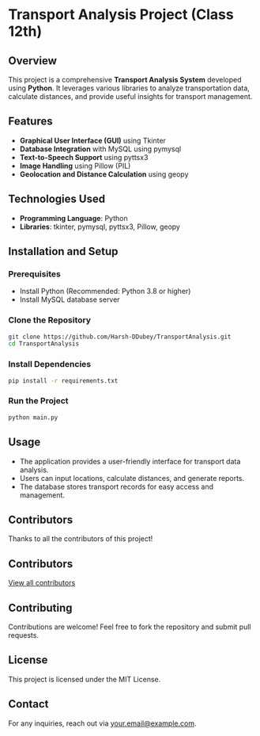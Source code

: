# Transport Analysis Project (Class 12th)

## Overview
This project is a comprehensive **Transport Analysis System** developed using **Python**. It leverages various libraries to analyze transportation data, calculate distances, and provide useful insights for transport management.

## Features
- **Graphical User Interface (GUI)** using Tkinter
- **Database Integration** with MySQL using pymysql
- **Text-to-Speech Support** using pyttsx3
- **Image Handling** using Pillow (PIL)
- **Geolocation and Distance Calculation** using geopy

## Technologies Used
- **Programming Language**: Python
- **Libraries**: tkinter, pymysql, pyttsx3, Pillow, geopy

## Installation and Setup
### Prerequisites
- Install Python (Recommended: Python 3.8 or higher)
- Install MySQL database server

### Clone the Repository
```bash
git clone https://github.com/Harsh-DDubey/TransportAnalysis.git
cd TransportAnalysis
```

### Install Dependencies
```bash
pip install -r requirements.txt
```

### Run the Project
```bash
python main.py
```

## Usage
- The application provides a user-friendly interface for transport data analysis.
- Users can input locations, calculate distances, and generate reports.
- The database stores transport records for easy access and management.


## Contributors  
Thanks to all the contributors of this project!  

## Contributors  
[View all contributors](https://github.com/Harsh-DDubey/TransportAnalysis/graphs/contributors)

## Contributing
Contributions are welcome! Feel free to fork the repository and submit pull requests.

## License
This project is licensed under the MIT License.

## Contact
For any inquiries, reach out via [your.email@example.com](mailto:your.email@example.com).

